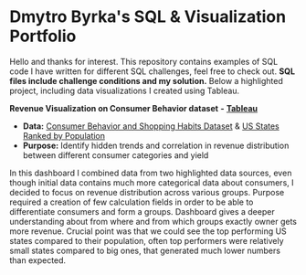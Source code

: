 # Dmytro Byrka's SQL & Visualization Portfolio
Hello and thanks for interest. This repository contains examples of SQL code I have written for different SQL challenges, feel free to check out. 
**SQL files include challenge conditions and my solution.**
Below a highlighted project, including data visualizations I created using Tableau.

**Revenue Visualization on Consumer Behavior dataset** **-** [**Tableau**](https://public.tableau.com/views/RevenueAnalysis_17448916137280/Edition1_0?:language=en-GB&:sid=&:redirect=auth&:display_count=n&:origin=viz_share_link) 

  - **Data:** [Consumer Behavior and Shopping Habits Dataset](https://www.kaggle.com/datasets/zeesolver/consumer-behavior-and-shopping-habits-dataset) & [US States Ranked by Population](https://www.kaggle.com/datasets/dataanalyst001/us-states-ranked-by-population-2024)
  - **Purpose:** Identify hidden trends and correlation in revenue distribution between different consumer categories and yield

In this dashboard I combined data from two highlighted data sources, even though initial data contains much more categorical data about consumers, I decided to focus on revenue distribution across various groups. Purpose required a creation of few calculation fields in order to be able to differentiate consumers and form a groups. Dashboard gives a deeper understanding about from where and from which groups exactly owner gets more revenue. Crucial point was that we could see the top performing US states compared to their population, often top performers were relatively small states compared to big ones, that generated much lower numbers than expected. 
